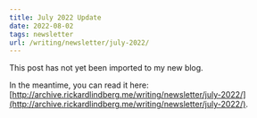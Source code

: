 ```yaml
---
title: July 2022 Update
date: 2022-08-02
tags: newsletter
url: /writing/newsletter/july-2022/
---
```


This post has not yet been imported to my new blog.

In the meantime, you can read it here: [http://archive.rickardlindberg.me/writing/newsletter/july-2022/](http://archive.rickardlindberg.me/writing/newsletter/july-2022/).
